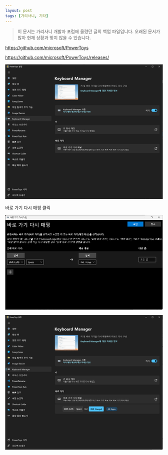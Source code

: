 ```yaml
---
layout: post
tags: [가리사니, 기타]
---
```


> 이 문서는 가리사니 개발자 포럼에 올렸던 글의 백업 파일입니다.
오래된 문서가 많아 현재 상황과 맞지 않을 수 있습니다.

https://github.com/microsoft/PowerToys

https://github.com/microsoft/PowerToys/releases/


![설명](/file/forum/248a9671-1ca4-4fdf-a1d3-69631a2eab48.png)


바로 가기 다시 매핑 클릭



![설명](/file/forum/66fcfdde-bfef-4e9d-83be-75eb73f3e92b.png)


![설명](/file/forum/f8f62243-a0b4-44e8-9472-422f7751b9a0.png)
